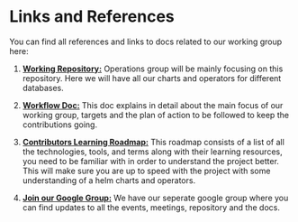 # Links and References

You can find all references and links to docs related to our working group here:

1. **[Working Repository:](https://github.com/dokc/database-operators)**
Operations group will be mainly focusing on this repository. Here we will have all our charts and operators for different databases.  

2. **[Workflow Doc:](https://docs.google.com/document/d/1VUUy5ZcOOXUjfvLuhR0vO4UCCME2G7x59eAOyV1EM94/edit?usp=sharing)**
This doc explains in detail about the main focus of our working group, targets and the plan of action to be followed to keep the contributions going.

3. **[Contributors Learning Roadmap:](https://docs.google.com/document/d/1_kmUy5V-y5Vynz1tby2M79nshqLcxHh6HqGuzWuaIXA/edit?usp=sharing)**
This roadmap consists of a list of all the technologies, tools, and terms along with their learning resources, you need to be familiar with in order to understand the project better. This will make sure you are up to speed with the project with some understanding of a helm charts and operators.

4. **[Join our Google Group:](https://groups.google.com/g/rapgod-wg-operations)**
We have our seperate google group where you can find updates to all the events, meetings, repository and the docs.